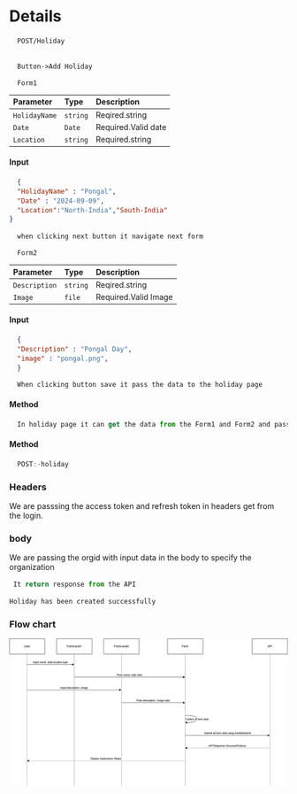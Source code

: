 
# Details

```http
  POST/Holiday
  
```
```http
  Button->Add Holiday
```
```http
  Form1
```

| Parameter | Type     | Description                |
| :-------- | :------- | :------------------------- |
| `HolidayName` | `string` | Reqired.string |
| `Date` | `Date`| Required.Valid date |
| `Location` | `string`| Required.string |

#### Input

```json
  {
  "HolidayName" : "Pongal",
  "Date" : "2024-09-09",  
  "Location":"North-India","South-India"
}
``` 

```http
  when clicking next button it navigate next form
```

```http
  Form2
```

| Parameter | Type     | Description                |
| :-------- | :------- | :------------------------- |
| `Description` | `string` | Reqired.string |
| `Image` | `file`| Required.Valid Image |


#### Input

```json
  {
  "Description" : "Pongal Day",
  "image" : "pongal.png",  
  }
``` 

```http
  When clicking button save it pass the data to the holiday page
```
#### Method


```javascript
  In holiday page it can get the data from the Form1 and Form2 and pass the data into the API
```

#### Method

```javascript
  POST:-holiday
```
### Headers
We are passsing the access token and refresh token in headers get from the login.

### body
We are passing the orgid with input data in the body to specify the organization

```javascript
 It return response from the API
```
```javascript
Holiday has been created successfully
```


### Flow chart


![Post](HolidayPost.png)

